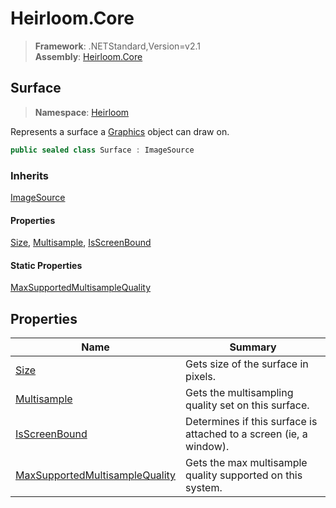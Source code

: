 # Heirloom.Core

> **Framework**: .NETStandard,Version=v2.1  
> **Assembly**: [Heirloom.Core][0]  

## Surface

> **Namespace**: [Heirloom][0]  

Represents a surface a [Graphics][1] object can draw on.

```cs
public sealed class Surface : ImageSource
```

### Inherits

[ImageSource][2]

#### Properties

[Size][3], [Multisample][4], [IsScreenBound][5]

#### Static Properties

[MaxSupportedMultisampleQuality][6]

## Properties

| Name                                | Summary                                                            |
|-------------------------------------|--------------------------------------------------------------------|
| [Size][3]                           | Gets size of the surface in pixels.                                |
| [Multisample][4]                    | Gets the multisampling quality set on this surface.                |
| [IsScreenBound][5]                  | Determines if this surface is attached to a screen (ie, a window). |
| [MaxSupportedMultisampleQuality][6] | Gets the max multisample quality supported on this system.         |

[0]: ../Heirloom.Core.md
[1]: Heirloom.Graphics.md
[2]: Heirloom.ImageSource.md
[3]: Heirloom.Surface.Size.md
[4]: Heirloom.Surface.Multisample.md
[5]: Heirloom.Surface.IsScreenBound.md
[6]: Heirloom.Surface.MaxSupportedMultisampleQuality.md

